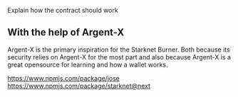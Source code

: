 
Explain how the contract should work


## With the help of Argent-X

Argent-X is the primary inspiration for the Starknet Burner. Both because its
security relies on Argent-X for the most part and also because Argent-X is a
great opensource for learning and how a wallet works.

https://www.npmjs.com/package/jose
https://www.npmjs.com/package/starknet@next


